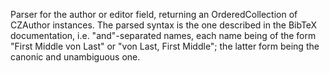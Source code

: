 Parser for the author or editor field, returning an OrderedCollection of CZAuthor instances.
The parsed syntax is the one described in the BibTeX documentation, i.e. "and"-separated names, each name being of the form "First Middle von Last" or "von Last, First Middle"; the latter form being the canonic and unambiguous one.